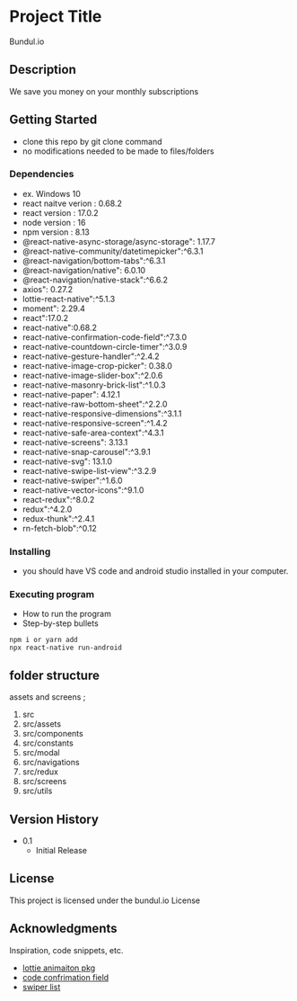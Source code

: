 # Project Title

Bundul.io

## Description

We save you money on your monthly subscriptions

## Getting Started

* clone this repo by git clone  command
* no modifications needed to be made to files/folders
### Dependencies


* ex. Windows 10
* react naitve verion : 0.68.2 
* react version : 17.0.2 
* node version : 16 
* npm version : 8.13
* @react-native-async-storage/async-storage": 1.17.7
* @react-native-community/datetimepicker":^6.3.1
* @react-navigation/bottom-tabs":^6.3.1
* @react-navigation/native": 6.0.10
* @react-navigation/native-stack":^6.6.2
* axios": 0.27.2
* lottie-react-native":^5.1.3
* moment": 2.29.4
* react":17.0.2
* react-native":0.68.2
* react-native-confirmation-code-field":^7.3.0
* react-native-countdown-circle-timer":^3.0.9
* react-native-gesture-handler":^2.4.2
* react-native-image-crop-picker": 0.38.0
* react-native-image-slider-box":^2.0.6
* react-native-masonry-brick-list":^1.0.3
* react-native-paper": 4.12.1
* react-native-raw-bottom-sheet":^2.2.0
* react-native-responsive-dimensions":^3.1.1
* react-native-responsive-screen":^1.4.2
* react-native-safe-area-context":^4.3.1
* react-native-screens": 3.13.1
* react-native-snap-carousel":^3.9.1
* react-native-svg": 13.1.0
* react-native-swipe-list-view":^3.2.9
* react-native-swiper":^1.6.0
* react-native-vector-icons":^9.1.0
* react-redux":^8.0.2
* redux":^4.2.0
* redux-thunk":^2.4.1
* rn-fetch-blob":^0.12


### Installing

* you should have VS code and android studio installed in your computer.

### Executing program

* How to run the program
* Step-by-step bullets
```
npm i or yarn add
npx react-native run-android
```

## folder structure

assets and screens ;
1. src 
2. src/assets
3. src/components
4. src/constants
5. src/modal
6. src/navigations
7. src/redux
8. src/screens
9. src/utils



## Version History

* 0.1
    * Initial Release

## License

This project is licensed under the bundul.io License 

## Acknowledgments

Inspiration, code snippets, etc.
* [lottie animaiton pkg](npmjs.com/package/lottie-react-native)
* [code confrimation field](https://www.npmjs.com/package/react-native-confirmation-code-field)
* [swiper list](https://www.npmjs.com/package/react-native-swipe-list-view)

